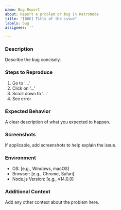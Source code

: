 ```yaml
---
name: Bug Report
about: Report a problem or bug in RetroNode
title: "[BUG] Title of the issue"
labels: bug
assignees: ''

---
```


### Description
Describe the bug concisely.

### Steps to Reproduce
1. Go to '...'
2. Click on '...'
3. Scroll down to '...'
4. See error

### Expected Behavior
A clear description of what you expected to happen.

### Screenshots
If applicable, add screenshots to help explain the issue.

### Environment
- OS: [e.g., Windows, macOS]
- Browser: [e.g., Chrome, Safari]
- Node.js Version: [e.g., v14.0.0]

### Additional Context
Add any other context about the problem here.
